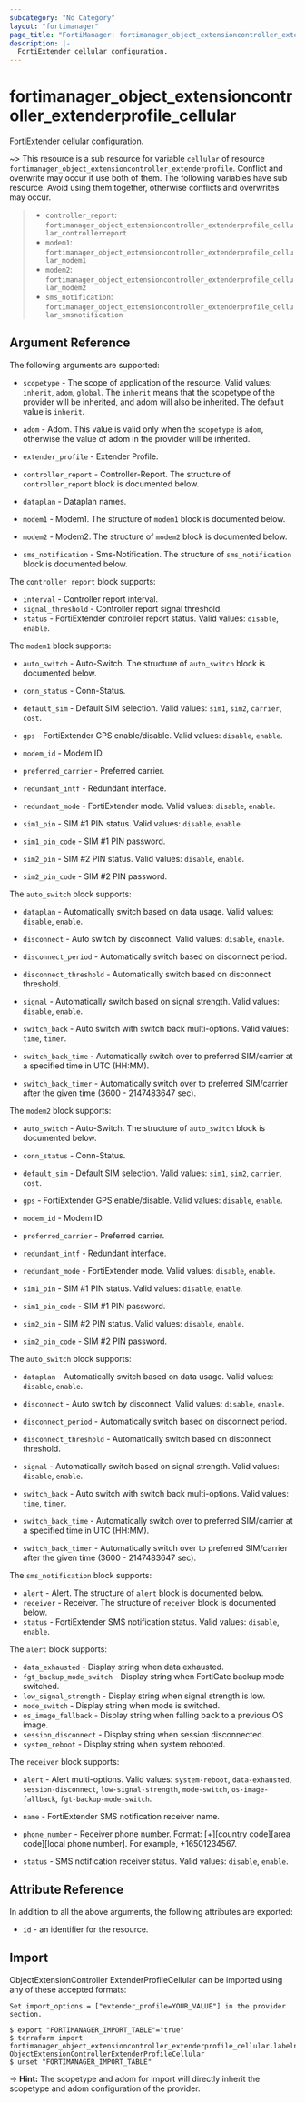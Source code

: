 ```yaml
---
subcategory: "No Category"
layout: "fortimanager"
page_title: "FortiManager: fortimanager_object_extensioncontroller_extenderprofile_cellular"
description: |-
  FortiExtender cellular configuration.
---
```


# fortimanager_object_extensioncontroller_extenderprofile_cellular
FortiExtender cellular configuration.

~> This resource is a sub resource for variable `cellular` of resource `fortimanager_object_extensioncontroller_extenderprofile`. Conflict and overwrite may occur if use both of them.
The following variables have sub resource. Avoid using them together, otherwise conflicts and overwrites may occur.
>- `controller_report`: `fortimanager_object_extensioncontroller_extenderprofile_cellular_controllerreport`
>- `modem1`: `fortimanager_object_extensioncontroller_extenderprofile_cellular_modem1`
>- `modem2`: `fortimanager_object_extensioncontroller_extenderprofile_cellular_modem2`
>- `sms_notification`: `fortimanager_object_extensioncontroller_extenderprofile_cellular_smsnotification`



## Argument Reference


The following arguments are supported:

* `scopetype` - The scope of application of the resource. Valid values: `inherit`, `adom`, `global`. The `inherit` means that the scopetype of the provider will be inherited, and adom will also be inherited. The default value is `inherit`.
* `adom` - Adom. This value is valid only when the `scopetype` is `adom`, otherwise the value of adom in the provider will be inherited.
* `extender_profile` - Extender Profile.

* `controller_report` - Controller-Report. The structure of `controller_report` block is documented below.
* `dataplan` - Dataplan names.
* `modem1` - Modem1. The structure of `modem1` block is documented below.
* `modem2` - Modem2. The structure of `modem2` block is documented below.
* `sms_notification` - Sms-Notification. The structure of `sms_notification` block is documented below.

The `controller_report` block supports:

* `interval` - Controller report interval.
* `signal_threshold` - Controller report signal threshold.
* `status` - FortiExtender controller report status. Valid values: `disable`, `enable`.


The `modem1` block supports:

* `auto_switch` - Auto-Switch. The structure of `auto_switch` block is documented below.
* `conn_status` - Conn-Status.
* `default_sim` - Default SIM selection. Valid values: `sim1`, `sim2`, `carrier`, `cost`.

* `gps` - FortiExtender GPS enable/disable. Valid values: `disable`, `enable`.

* `modem_id` - Modem ID.
* `preferred_carrier` - Preferred carrier.
* `redundant_intf` - Redundant interface.
* `redundant_mode` - FortiExtender mode. Valid values: `disable`, `enable`.

* `sim1_pin` - SIM #1 PIN status. Valid values: `disable`, `enable`.

* `sim1_pin_code` - SIM #1 PIN password.
* `sim2_pin` - SIM #2 PIN status. Valid values: `disable`, `enable`.

* `sim2_pin_code` - SIM #2 PIN password.

The `auto_switch` block supports:

* `dataplan` - Automatically switch based on data usage. Valid values: `disable`, `enable`.

* `disconnect` - Auto switch by disconnect. Valid values: `disable`, `enable`.

* `disconnect_period` - Automatically switch based on disconnect period.
* `disconnect_threshold` - Automatically switch based on disconnect threshold.
* `signal` - Automatically switch based on signal strength. Valid values: `disable`, `enable`.

* `switch_back` - Auto switch with switch back multi-options. Valid values: `time`, `timer`.

* `switch_back_time` - Automatically switch over to preferred SIM/carrier at a specified time in UTC (HH:MM).
* `switch_back_timer` - Automatically switch over to preferred SIM/carrier after the given time (3600 - 2147483647 sec).

The `modem2` block supports:

* `auto_switch` - Auto-Switch. The structure of `auto_switch` block is documented below.
* `conn_status` - Conn-Status.
* `default_sim` - Default SIM selection. Valid values: `sim1`, `sim2`, `carrier`, `cost`.

* `gps` - FortiExtender GPS enable/disable. Valid values: `disable`, `enable`.

* `modem_id` - Modem ID.
* `preferred_carrier` - Preferred carrier.
* `redundant_intf` - Redundant interface.
* `redundant_mode` - FortiExtender mode. Valid values: `disable`, `enable`.

* `sim1_pin` - SIM #1 PIN status. Valid values: `disable`, `enable`.

* `sim1_pin_code` - SIM #1 PIN password.
* `sim2_pin` - SIM #2 PIN status. Valid values: `disable`, `enable`.

* `sim2_pin_code` - SIM #2 PIN password.

The `auto_switch` block supports:

* `dataplan` - Automatically switch based on data usage. Valid values: `disable`, `enable`.

* `disconnect` - Auto switch by disconnect. Valid values: `disable`, `enable`.

* `disconnect_period` - Automatically switch based on disconnect period.
* `disconnect_threshold` - Automatically switch based on disconnect threshold.
* `signal` - Automatically switch based on signal strength. Valid values: `disable`, `enable`.

* `switch_back` - Auto switch with switch back multi-options. Valid values: `time`, `timer`.

* `switch_back_time` - Automatically switch over to preferred SIM/carrier at a specified time in UTC (HH:MM).
* `switch_back_timer` - Automatically switch over to preferred SIM/carrier after the given time (3600 - 2147483647 sec).

The `sms_notification` block supports:

* `alert` - Alert. The structure of `alert` block is documented below.
* `receiver` - Receiver. The structure of `receiver` block is documented below.
* `status` - FortiExtender SMS notification status. Valid values: `disable`, `enable`.


The `alert` block supports:

* `data_exhausted` - Display string when data exhausted.
* `fgt_backup_mode_switch` - Display string when FortiGate backup mode switched.
* `low_signal_strength` - Display string when signal strength is low.
* `mode_switch` - Display string when mode is switched.
* `os_image_fallback` - Display string when falling back to a previous OS image.
* `session_disconnect` - Display string when session disconnected.
* `system_reboot` - Display string when system rebooted.

The `receiver` block supports:

* `alert` - Alert multi-options. Valid values: `system-reboot`, `data-exhausted`, `session-disconnect`, `low-signal-strength`, `mode-switch`, `os-image-fallback`, `fgt-backup-mode-switch`.

* `name` - FortiExtender SMS notification receiver name.
* `phone_number` - Receiver phone number. Format: [+][country code][area code][local phone number]. For example, +16501234567.
* `status` - SMS notification receiver status. Valid values: `disable`, `enable`.



## Attribute Reference

In addition to all the above arguments, the following attributes are exported:
* `id` - an identifier for the resource.

## Import

ObjectExtensionController ExtenderProfileCellular can be imported using any of these accepted formats:
```
Set import_options = ["extender_profile=YOUR_VALUE"] in the provider section.

$ export "FORTIMANAGER_IMPORT_TABLE"="true"
$ terraform import fortimanager_object_extensioncontroller_extenderprofile_cellular.labelname ObjectExtensionControllerExtenderProfileCellular
$ unset "FORTIMANAGER_IMPORT_TABLE"
```
-> **Hint:** The scopetype and adom for import will directly inherit the scopetype and adom configuration of the provider.
